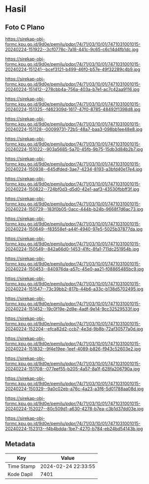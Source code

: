 # Hasil

## Foto C Plano

https://sirekap-obj-formc.kpu.go.id/9d0e/pemilu/pdpr/74/71/03/10/01/7471031001015-20240224-151922--3cf0778c-7a18-441c-9c65-c6c14d4fb1dc.jpg

https://sirekap-obj-formc.kpu.go.id/9d0e/pemilu/pdpr/74/71/03/10/01/7471031001015-20240224-151241--bcef3121-b499-46f0-b57e-49f32289c4b9.jpg

https://sirekap-obj-formc.kpu.go.id/9d0e/pemilu/pdpr/74/71/03/10/01/7471031001015-20240224-151412--278cbb4a-756a-403a-b7e1-ac7c42aa9116.jpg

https://sirekap-obj-formc.kpu.go.id/9d0e/pemilu/pdpr/74/71/03/10/01/7471031001015-20240224-151325--f462309d-1617-47f0-8785-48492f1398d8.jpg

https://sirekap-obj-formc.kpu.go.id/9d0e/pemilu/pdpr/74/71/03/10/01/7471031001015-20240224-151128--00099731-72b5-48a7-baa3-098bb1ee48e8.jpg

https://sirekap-obj-formc.kpu.go.id/9d0e/pemilu/pdpr/74/71/03/10/01/7471031001015-20240224-151022--903a5685-5a70-45fb-9b75-15db3d84b2b7.jpg

https://sirekap-obj-formc.kpu.go.id/9d0e/pemilu/pdpr/74/71/03/10/01/7471031001015-20240224-150938--645dfded-3ae7-4234-8193-a3bfd40e17e4.jpg

https://sirekap-obj-formc.kpu.go.id/9d0e/pemilu/pdpr/74/71/03/10/01/7471031001015-20240224-150822--724bf0d3-d5d0-42e1-aaf3-43530fbbff3f.jpg

https://sirekap-obj-formc.kpu.go.id/9d0e/pemilu/pdpr/74/71/03/10/01/7471031001015-20240224-150729--183f0b05-0acc-444b-b24b-9668f7d6ac73.jpg

https://sirekap-obj-formc.kpu.go.id/9d0e/pemilu/pdpr/74/71/03/10/01/7471031001015-20240224-150649--f83558ef-a44f-4940-97e5-5025b37877da.jpg

https://sirekap-obj-formc.kpu.go.id/9d0e/pemilu/pdpr/74/71/03/10/01/7471031001015-20240224-150549--842a66d0-1453-41fc-8fa1-711dc251954b.jpg

https://sirekap-obj-formc.kpu.go.id/9d0e/pemilu/pdpr/74/71/03/10/01/7471031001015-20240224-150453--840976da-a57c-45e0-aa21-f08865485bc9.jpg

https://sirekap-obj-formc.kpu.go.id/9d0e/pemilu/pdpr/74/71/03/10/01/7471031001015-20240224-151547--73c39bb2-817b-44b6-a33c-b138d5702495.jpg

https://sirekap-obj-formc.kpu.go.id/9d0e/pemilu/pdpr/74/71/03/10/01/7471031001015-20240224-151452--19c0f19e-2d9e-4adf-9e14-9cc32529533f.jpg

https://sirekap-obj-formc.kpu.go.id/9d0e/pemilu/pdpr/74/71/03/10/01/7471031001015-20240224-152204--efca82d2-ccb7-4e3d-9b8b-72af30577a0d.jpg

https://sirekap-obj-formc.kpu.go.id/9d0e/pemilu/pdpr/74/71/03/10/01/7471031001015-20240224-151832--9f4e19ee-1eef-4089-b826-f943c52603e2.jpg

https://sirekap-obj-formc.kpu.go.id/9d0e/pemilu/pdpr/74/71/03/10/01/7471031001015-20240224-151708--077eef55-b205-4a57-8a1f-628fa206790a.jpg

https://sirekap-obj-formc.kpu.go.id/9d0e/pemilu/pdpr/74/71/03/10/01/7471031001015-20240224-150329--9a0c02eb-a76c-4a23-a3f6-5d01788aa08d.jpg

https://sirekap-obj-formc.kpu.go.id/9d0e/pemilu/pdpr/74/71/03/10/01/7471031001015-20240224-152027--80c509d1-a630-4278-b7ea-c3b1d37dd03e.jpg

https://sirekap-obj-formc.kpu.go.id/9d0e/pemilu/pdpr/74/71/03/10/01/7471031001015-20240224-152313--f4b4bdda-1be7-4270-b784-eb24bd54143b.jpg


## Metadata

| Key        | Value               |
| ---------- | ------------------- |
| Time Stamp | 2024-02-24 22:33:55 |
| Kode Dapil | 7401                |




